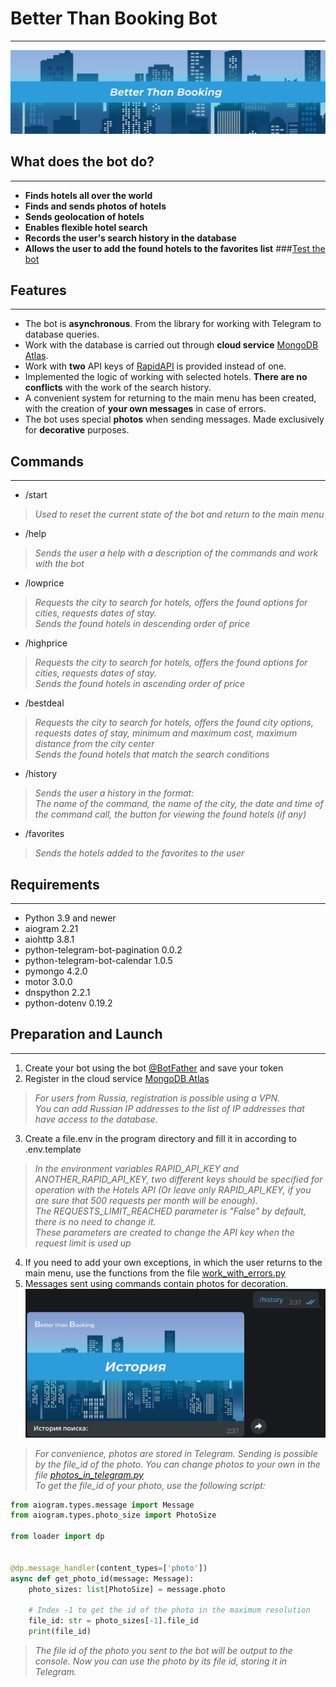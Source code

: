 # Better Than Booking Bot
***
![image](readme_header_image.png)
## What does the bot do?
***
+ **Finds hotels all over the world**
+ **Finds and sends photos of hotels**
+ **Sends geolocation of hotels**
+ **Enables flexible hotel search**
+ **Records the user's search history in the database**
+ **Allows the user to add the found hotels to the favorites list**
###[Test the bot](https://t.me/BetterThanBookingBot/ "Go to Telegram")
## Features
***
+ The bot is **asynchronous**. From the library for working with Telegram to database queries.
+ Work with the database is carried out through **cloud service** [MongoDB Atlas](https://www.mongodb.com/atlas/database ).
+ Work with **two** API keys of [RapidAPI](https://rapidapi.com/apidojo/api/hotels4/) is provided instead of one.
+ Implemented the logic of working with selected hotels. **There are no conflicts** with the work of the search history.
+ A convenient system for returning to the main menu has been created, with the creation of **your own messages** in case of errors.
+ The bot uses special **photos** when sending messages. Made exclusively for **decorative** purposes.
## Commands
***
+ /start
>*Used to reset the current state of the bot and return to the main menu*
+ /help
>*Sends the user a help with a description of the commands and work with the bot*
+ /lowprice
>*Requests the city to search for hotels, offers the found options for cities, requests dates of stay.*  
*Sends the found hotels in descending order of price*
+ /highprice
>*Requests the city to search for hotels, offers the found options for cities, requests dates of stay.*  
*Sends the found hotels in ascending order of price*
+ /bestdeal
>*Requests the city to search for hotels, offers the found city options, requests dates of stay, minimum and maximum cost, maximum distance from the city center*  
*Sends the found hotels that match the search conditions*
+ /history
>*Sends the user a history in the format:*  
*The name of the command, the name of the city, the date and time of the command call, the button for viewing the found hotels (if any)*
+ /favorites
>*Sends the hotels added to the favorites to the user*
## Requirements
***
+ Python 3.9 and newer
+ aiogram 2.21
+ aiohttp 3.8.1
+ python-telegram-bot-pagination 0.0.2
+ python-telegram-bot-calendar 1.0.5
+ pymongo 4.2.0
+ motor 3.0.0
+ dnspython 2.2.1
+ python-dotenv 0.19.2
## Preparation and Launch
***
1. Create your bot using the bot [@BotFather](https://t.me/BotFather ) and save your token
2. Register in the cloud service [MongoDB Atlas](https://www.mongodb.com/atlas/database)
>*For users from Russia, registration is possible using a VPN.  
You can add Russian IP addresses to the list of IP addresses that have access to the database.*
3. Create a file.env in the program directory and fill it in according to .env.template
>*In the environment variables RAPID_API_KEY and ANOTHER_RAPID_API_KEY, two different keys should be specified for operation
with the Hotels API (Or leave only RAPID_API_KEY, if you are sure that 500 requests per month will be enough).  
The REQUESTS_LIMIT_REACHED parameter is "False" by default, there is no need to change it.  
These parameters are created to change the API key when the request limit is used up*
4. If you need to add your own exceptions, in which the user returns to the main menu, use the functions from the file [work_with_errors.py ](/utils/misc/work_with_errors.py )
5. Messages sent using commands contain photos for decoration.  
![message_with_photo_example](message_with_photo_template.png)
>*For convenience, photos are stored in Telegram. Sending is possible by the file_id of the photo. You can change photos to your own in the file [photos_in_telegram.py ](/photos/main_menu.png)  
To get the file_id of your photo, use the following script:*
```python
from aiogram.types.message import Message
from aiogram.types.photo_size import PhotoSize

from loader import dp


@dp.message_handler(content_types=['photo'])
async def get_photo_id(message: Message):
    photo_sizes: list[PhotoSize] = message.photo
    
    # Index -1 to get the id of the photo in the maximum resolution
    file_id: str = photo_sizes[-1].file_id
    print(file_id)
```
>*The file id of the photo you sent to the bot will be output to the console.
Now you can use the photo by its file id, storing it in Telegram.*